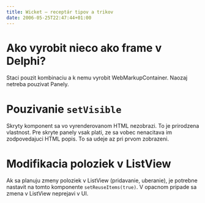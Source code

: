 ```yaml
---
title: Wicket – receptár tipov a trikov 
date: 2006-05-25T22:47:44+01:00
---
```


# Ako vyrobit nieco ako frame v Delphi?
Staci pouzit kombinaciu <span> a k nemu vyrobit WebMarkupContainer. Naozaj netreba pouzivat Panely.

# Pouzivanie `setVisible`
Skryty komponent sa vo vyrenderovanom HTML nezobrazi. To je prirodzena vlastnost. Pre skryte panely vsak plati, ze sa vobec nenacitava im zodpovedajuci HTML popis. To sa udeje az pri prvom zobrazeni.

# Modifikacia poloziek v ListView
Ak sa planuju zmeny poloziek v ListView (pridavanie, uberanie), je potrebne nastavit na tomto komponente `setReuseItems(true)`. V opacnom pripade sa zmena v ListView neprejavi v UI.
